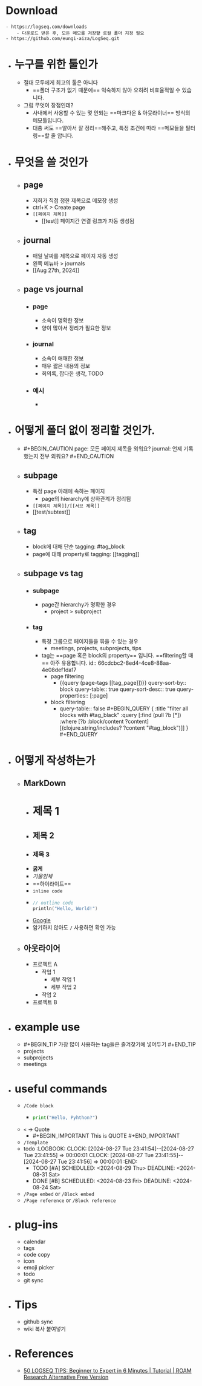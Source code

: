 # Download
	- https://logseq.com/downloads
		- 다운로드 받은 후, 모든 메모를 저장할 로컬 폴더 지정 필요
	- https://github.com/eungi-aiza/LogSeq.git
- # 누구를 위한 툴인가
	- 절대 모두에게 최고의 툴은 아니다
		- ==폴더 구조가 없기 때문에== 익숙하지 않아 오히려 비효율적일 수 있습니다.
	- 그럼 무엇이 장점인데?
		- 사내에서 사용할 수 있는 몇 안되는 ==마크다운 & 아웃라이너== 방식의 메모툴입니다.
		- 대충 써도 ==알아서 잘 정리==해주고, 특정 조건에 따라 ==메모들을 필터링==할 줄 압니다.
- # 무엇을 쓸 것인가
	- ## page
		- 저희가 직접 정한 제목으로 메모장 생성
		- ctrl+K > Create page
		- `[[페이지 제목]]`
			- [[test]] 페이지간 연결 링크가 자동 생성됨
	- ## journal
		- 매일 날짜를 제목으로 페이지 자동 생성
		- 왼쪽 메뉴바 > journals
		- [[Aug 27th, 2024]]
	- ## page vs journal
		- ### page
			- 소속이 명확한 정보
			- 양이 많아서 정리가 필요한 정보
		- ### journal
			- 소속이 애매한 정보
			- 매우 짧은 내용의 정보
			- 회의록, 잡다한 생각, TODO
		- ### 예시
			-
- # 어떻게 폴더 없이 정리할 것인가.
	- #+BEGIN_CAUTION
	  page: 모든 페이지 제목을 외워요?
	  journal: 언제 기록했는지 전부 외워요?
	  #+END_CAUTION
	- ## subpage
		- 특정 page 아래에 속하는 페이지
			- page의 hierarchy에 상하관계가 정리됨
		- `[[페이지 제목]]/[[서브 제목]]`
		- [[test/subtest]]
	- ## tag
		- block에 대해 단순 tagging: #tag_block
		- page에 대해 property로 tagging: [[tagging]]
	- ## subpage vs tag
		- ### subpage
			- page간 hierarchy가 명확한 경우
				- project > subproject
		- ### tag
			- 특정 그룹으로 페이지들을 묶을 수 있는 경우
				- meetings, projects, subprojects, tips
			- tag는 ==page 혹은 block의 property== 입니다. ==filtering할 때== 아주 유용합니다.
			  id:: 66cdcbc2-8ed4-4ce8-88aa-4e08def1da17
				- page filtering
					- {{query (page-tags [[tag_page]])}}
					  query-sort-by:: block
					  query-table:: true
					  query-sort-desc:: true
					  query-properties:: [:page]
				- block filtering
					- query-table:: false
					  #+BEGIN_QUERY
					  { :title "filter all blocks with #tag_black"
					    :query [:find (pull ?b [*])
					            :where [?b :block/content ?content]
					                   [(clojure.string/includes? ?content "#tag_block")]]
					  }
					  #+END_QUERY
- # 어떻게 작성하는가
	- ## MarkDown
		- # 제목 1
		- ## 제목 2
		- ### 제목 3
		- **굵게**
		- *기울임체*
		- ==하이라이트==
		- `inline code`
		- ```kotlin
		  // outline code
		  println("Hello, World!")
		  ```
		- [Google](https://www.google.com)
		- 암기하지 않아도 `/` 사용하면 확인 가능
	- ## 아웃라이어
		- 프로젝트 A
			- 작업 1
				- 세부 작업 1
				- 세부 작업 2
			- 작업 2
		- 프로젝트 B
- # example use
	- #+BEGIN_TIP
	  가장 많이 사용하는 tag들은 즐겨찾기에 넣어두기
	  #+END_TIP
	- projects
	- subprojects
	- meetings
- # useful commands
	- `/Code block`
		- ```python
		  print("Hello, Pyhthon?")
		  ```
	- `<` -> Quote
		- #+BEGIN_IMPORTANT
		  This is QUOTE
		  #+END_IMPORTANT
	- `/Template`
	- todo
	  :LOGBOOK:
	  CLOCK: [2024-08-27 Tue 23:41:54]--[2024-08-27 Tue 23:41:55] =>  00:00:01
	  CLOCK: [2024-08-27 Tue 23:41:55]--[2024-08-27 Tue 23:41:56] =>  00:00:01
	  :END:
		- TODO [#A]
		  SCHEDULED: <2024-08-29 Thu>
		  DEADLINE: <2024-08-31 Sat>
		- DONE [#B]
		  SCHEDULED: <2024-08-23 Fri>
		  DEADLINE: <2024-08-24 Sat>
	- `/Page embed` or `/Block embed`
	- `/Page reference` or `/Block reference`
- # plug-ins
	- calendar
	- tags
	- code copy
	- icon
	- emoji picker
	- todo
	- git sync
- # Tips
	- github sync
	- wiki 복사 붙여넣기
- # References
	- [50 LOGSEQ TIPS: Beginner to Expert in 6 Minutes | Tutorial | ROAM Research Alternative Free Version](https://youtu.be/r_tcDooayOo?si=ehNzeqnsK9VLgRP3)